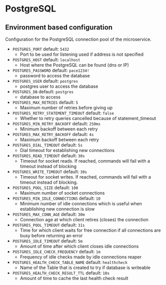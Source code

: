 # PostgreSQL


## Environment based configuration

Configuration for the PostgreSQL connection pool of the microservice.

* `POSTGRES_PORT` default: `5432`
    * Port to be used for listening used if address is not specified
* `POSTGRES_HOST` default: `localhost`
    * Host where the PostgreSQL can be found (dns or IP)
* `POSTGRES_PASSWORD` default: `pace1234!`
    * password to access the database
* `POSTGRES_USER` default: `postgres`
    * postgres user to access the database
* `POSTGRES_DB` default: `postgres`
    * database to access
* `POSTGRES_MAX_RETRIES` default: `5`
    * Maximum number of retries before giving up
* `POSTGRES_RETRY_STATEMENT_TIMEOUT` default: `false`
    * Whether to retry queries cancelled because of statement_timeout
* `POSTGRES_MIN_RETRY_BACKOFF` default: `250ms`
    *  Minimum backoff between each retry
* `POSTGRES_MAX_RETRY_BACKOFF` default: `4s`
    * Maximum backoff between each retry
* `POSTGRES_DIAL_TIMEOUT` default: `5s`
    * Dial timeout for establishing new connections
* `POSTGRES_READ_TIMEOUT` default: `30s`
    *  Timeout for socket reads. If reached, commands will fail with a timeout instead of blocking
* `POSTGRES_WRITE_TIMEOUT` default: `30s`
    * Timeout for socket writes. If reached, commands will fail with a timeout instead of blocking.
* `POSTGRES_POOL_SIZE` default: `100`
    * Maximum number of socket connections
* `POSTGRES_MIN_IDLE_CONNECTIONS` default: `10`
    * Minimum number of idle connections which is useful when establishing new connection is slow
* `POSTGRES_MAX_CONN_AGE` default: `30m`
    * Connection age at which client retires (closes) the connection
* `POSTGRES_POOL_TIMEOUT` default: `31s`
    * Time for which client waits for free connection if all connections are busy before returning an error
* `POSTGRES_IDLE_TIMEOUT` default: `5m`
    * Amount of time after which client closes idle connections
* `POSTGRES_IDLE_CHECK_FREQUENCY` default: `1m`
    * Frequency of idle checks made by idle connections reaper
* `POSTGRES_HEALTH_CHECK_TABLE_NAME` default: `healthcheck`
    * Name of the Table that is created to try if database is writeable
* `POSTGRES_HEALTH_CHECK_RESULT_TTL` default: `10s`
    * Amount of time to cache the last health check result
